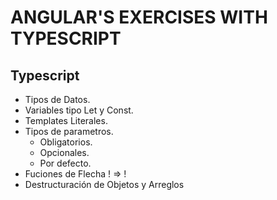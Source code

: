 # ANGULAR'S EXERCISES WITH TYPESCRIPT

## Typescript

- Tipos de Datos.
- Variables tipo Let y Const.
- Templates Literales.
- Tipos de parametros.
  * Obligatorios.
  * Opcionales.
  * Por defecto.
- Fuciones de Flecha ! => !
- Destructuración de Objetos y Arreglos
  
